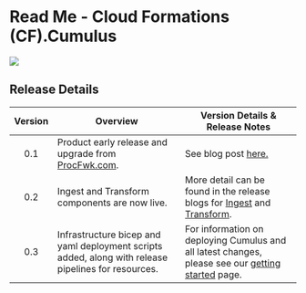 # Read Me - Cloud Formations (CF).Cumulus

[ ![](https://static.wixstatic.com/media/e66568_635e25cb91f44be580ef08cd83e68c6f~mv2.jpg/v1/crop/x_480,y_506,w_5433,h_2414/fill/w_2221,h_987,al_c,q_90,usm_0.66_1.00_0.01,enc_auto/Cumulus%20Diagram.jpg) ](https://static.wixstatic.com/media/e66568_635e25cb91f44be580ef08cd83e68c6f~mv2.jpg/v1/crop/x_480,y_506,w_5433,h_2414/fill/w_2221,h_987,al_c,q_90,usm_0.66_1.00_0.01,enc_auto/Cumulus%20Diagram.jpg)

## Release Details

| Version | Overview | Version Details & Release Notes |
|:----:|--------------|--------|
| 0.1 |Product early release and upgrade from [ProcFwk.com](https://mrpaulandrew.github.io/procfwk/). | See blog post [here.](https://mrpaulandrew.com/2024/01/07/procfwk-is-getting-an-upgrade-to-cf-cumulus/)  |
| 0.2 |Ingest and Transform components are now live. | More detail can be found in the release blogs for [Ingest](https://www.cloudformations.org/post/introducing-cf-cumulus-ingest) and [Transform](https://www.cloudformations.org/post/launching-cf-cumulus-transform). |
| 0.3 |Infrastructure bicep and yaml deployment scripts added, along with release pipelines for resources. | For information on deploying Cumulus and all latest changes, please see our [getting started](https://www.cloudformations.org/cumulus-getting-started) page. |